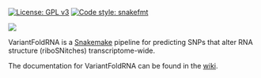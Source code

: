 [![License: GPL v3](https://img.shields.io/badge/License-GPLv3-blue.svg)](https://www.gnu.org/licenses/gpl-3.0)
[![Code style: snakefmt](https://img.shields.io/badge/code%20style-snakefmt-000000.svg)](https://github.com/snakemake/snakefmt)

<img src="static/variantfoldrna_logo.png">

VariantFoldRNA is a [Snakemake](https://snakemake.readthedocs.io/en/stable/) pipeline for predicting SNPs that alter RNA structure (riboSNitches) transcriptome-wide.

The documentation for VariantFoldRNA can be found in the [wiki](https://github.com/The-Bevilacqua-Lab/variantfoldrna/wiki).